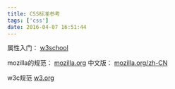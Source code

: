 ```yaml
---
title: CSS标准参考
tags: ['css']
date: 2016-04-07 16:51:44
---
```


属性入门：
[w3school](http://www.w3school.com.cn/)

mozilla的规范：
[mozilla.org](https://developer.mozilla.org/en-US/docs/Web/CSS/Reference)
中文版：
[mozilla.org/zh-CN](https://developer.mozilla.org/zh-CN/docs/Web/CSS/Reference)

w3c规范
[w3.org](https://www.w3.org/TR/#tr_CSS)